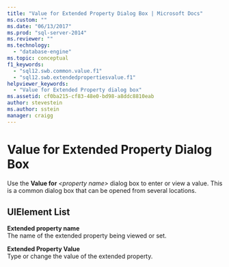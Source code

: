```yaml
---
title: "Value for Extended Property Dialog Box | Microsoft Docs"
ms.custom: ""
ms.date: "06/13/2017"
ms.prod: "sql-server-2014"
ms.reviewer: ""
ms.technology: 
  - "database-engine"
ms.topic: conceptual
f1_keywords: 
  - "sql12.swb.common.value.f1"
  - "sql12.swb.extendedpropertiesvalue.f1"
helpviewer_keywords: 
  - "Value for Extended Property dialog box"
ms.assetid: cf0ba215-cf83-48e0-bd98-a8ddc8810eab
author: stevestein
ms.author: sstein
manager: craigg
---
```

# Value for Extended Property Dialog Box
  Use the **Value for** *\<property name>* dialog box to enter or view a value. This is a common dialog box that can be opened from several locations.  
  
## UIElement List  
 **Extended property name**  
 The name of the extended property being viewed or set.  
  
 **Extended Property Value**  
 Type or change the value of the extended property.  
  
  
